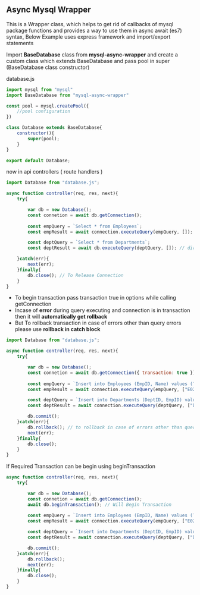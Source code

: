## Async Mysql Wrapper

This is a Wrapper class, which helps to get rid of callbacks of mysql package functions and provides a way to use them in async await (es7) syntax, Below Example uses express framework and import/export statements  

Import **BaseDatabase** class from **mysql-async-wrapper** and create a custom class which extends BaseDatabase and pass pool in super (BaseDatabase class constructor)

database.js
```javascript
import mysql from "mysql"
import BaseDatabase from "mysql-async-wrapper"

const pool = mysql.createPool({
    //pool configuration
})

class Database extends BaseDatabase{
    constructor(){
        super(pool);
    }
}

export default Database;
```

now in api controllers ( route handlers )

```javascript
import Database from "database.js";

async function controller(req, res, next){
    try{

        var db = new Database();
        const connetion = await db.getConnection();
        
        const empQuery = `Select * from Employees`;
        const empResult = await connection.executeQuery(empQuery, []);

        const deptQuery = `Select * from Departments`;
        const deptResult = await db.executeQuery(deptQuery, []); // directly db can also be used to execute queries

    }catch(err){
        next(err); 
    }finally{
        db.close(); // To Release Connection
    }
}
```

* To begin transaction pass transaction true in options while calling getConnection </br>
* Incase of **error** during query executing  and connection is in transaction then it will **automatically get rollback**
* But To rollback transaction in case of errors other than query errors please use **rollback in catch block**

```javascript
import Database from "database.js";

async function controller(req, res, next){
    try{

        var db = new Database();
        const connetion = await db.getConnection({ transaction: true }); // Will Begin Transaction
        
        const empQuery = `Insert into Employees (EmpID, Name) values (?,?)`;
        const empResult = await connection.executeQuery(empQuery, ["E02", "Abhay"]); // Incase of error auto rollback of transaction will be done

        const deptQuery = `Insert into Departments (DeptID, EmpID) values (?,?)`;
        const deptResult = await connection.executeQuery(deptQuery, ["D01", "E02"]); 

        db.commit();
    }catch(err){
        db.rollback(); // to rollback in case of errors other than query error
        next(err); 
    }finally{
        db.close(); 
    }
}
```

If Required Transaction can be begin using beginTransaction
```javascript
async function controller(req, res, next){
    try{

        var db = new Database();
        const connetion = await db.getConnection(); 
        await db.beginTransaction(); // Will Begin Transaction
        
        const empQuery = `Insert into Employees (EmpID, Name) values (?,?)`;
        const empResult = await connection.executeQuery(empQuery, ["E02", "Abhay"]); 

        const deptQuery = `Insert into Departments (DeptID, EmpID) values (?,?)`;
        const deptResult = await connection.executeQuery(deptQuery, ["D01", "E02"]); 

        db.commit();
    }catch(err){
        db.rollback();
        next(err); 
    }finally{
        db.close(); 
    }
}
```
